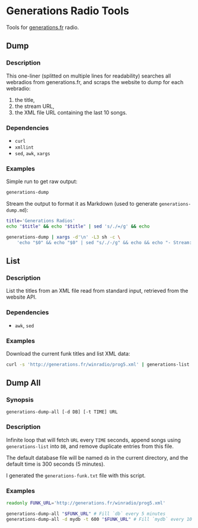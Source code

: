 Generations Radio Tools
=======================

Tools for [generations.fr](http://generations.fr/) radio.

Dump
----

### Description

This one-liner (splitted on multiple lines for readability) searches all
webradios from generations.fr, and scraps the website to dump for each
webradio:

1. the title,
1. the stream URL,
1. the XML file URL containing the last 10 songs.

### Dependencies

- `curl`
- `xmllint`
- `sed`, `awk`, `xargs`

### Examples

Simple run to get raw output:

```sh
generations-dump
```

Stream the output to format it as Markdown (used to generate `generations-dump.md`):

```sh
title='Generations Radios'
echo "$title" && echo "$title" | sed 's/./=/g' && echo

generations-dump | xargs -d'\n' -L3 sh -c \
    'echo "$0" && echo "$0" | sed "s/./-/g" && echo && echo "- Stream: $1" && echo "- Songs: $2" && echo'
```

List
----

### Description

List the titles from an XML file read from standard input, retrieved from
the website API.

### Dependencies

- `awk`, `sed`

### Examples

Download the current funk titles and list XML data:

```sh
curl -s 'http://generations.fr/winradio/prog5.xml' | generations-list
```

Dump All
--------

### Synopsis

```
generations-dump-all [-d DB] [-t TIME] URL
```

### Description

Infinite loop that will fetch `URL` every `TIME` seconds, append songs
using `generations-list` into `DB`, and remove duplicate entries from
this file.

The default database file will be named `db` in the current directory,
and the default time is 300 seconds (5 minutes).

I generated the `generations-funk.txt` file with this script.

### Examples

```sh
readonly FUNK_URL='http://generations.fr/winradio/prog5.xml'

generations-dump-all "$FUNK_URL" # Fill `db` every 5 minutes
generations-dump-all -d mydb -t 600 "$FUNK_URL" # Fill `mydb` every 10 minutes
```
